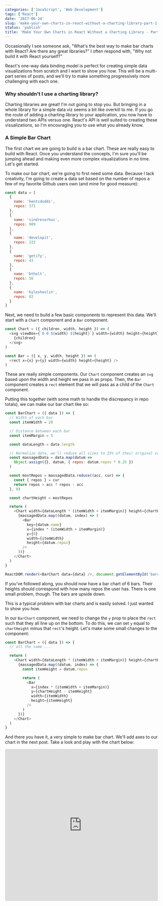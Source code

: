 ```yaml
---
categories: ['JavaScript', 'Web Development']
tags: ['React']
date: '2017-06-24'
slug: 'make-your-own-charts-in-react-without-a-charting-library-part-1'
status: 'publish'
title: 'Make Your Own Charts in React Without a Charting Library - Part 1'
---
```


Occasionally I see someone ask, "What's the best way to make bar charts with React? Are there any great libraries?" I often respond with, "Why not build it with React yourself?"

React's one-way data binding model is perfect for creating simple data visualizations from scratch and I want to show you how. This will be a multi-part series of posts, and we'll try to make something progressively more challenging with each one.

### Why shouldn't I use a charting library?

Charting libraries are great! I'm not going to stop you. But bringing in a whole library for a simple data viz seems a bit like overkill to me. If you go the route of adding a charting library to your application, you now have to understand two APIs versus one. React's API is well suited to creating these visualizations, so I'm encouraging you to use what you already know.

### A Simple Bar Chart

The first chart we are going to build is a bar chart. These are really easy to build with React. Once you understand the concepts, I'm sure you'll be jumping ahead and making even more complex visualizations in no time. Let's get started.

To make our bar chart, we're going to first need some data. Because I lack creativity, I'm going to create a data set based on the number of repos a few of my favorite Github users own (and mine for good measure):

```javascript
const data = [
  {
    name: 'kentcdodds',
    repos: 371
  },
  {
    name: 'sindresorhus',
    repos: 909
  },
  {
    name: 'developit',
    repos: 222
  },
  {
    name: 'getify',
    repos: 43
  },
  {
    name: 'btholt',
    repos: 56
  },
  {
    name: 'kyleshevlin',
    repos: 82
  }
]
```

Next, we need to build a few basic components to represent this data. We'll start with a `Chart` component and a `Bar` component.

```javascript
const Chart = ({ children, width, height }) => (
  <svg viewBox={`0 0 ${width} ${height}`} width={width} height={height}>
    {children}
  </svg>
)

const Bar = ({ x, y, width, height }) => (
  <rect x={x} y={y} width={width} height={height} />
)
```

These are really simple components. Our `Chart` component creates an `svg` based upon the width and height we pass in as props. Then, the `Bar` component creates a `rect` element that we will pass as a child of the `Chart` component.

Putting this together (with some math to handle the discrepancy in repo totals), we can make our bar chart like so:

```javascript
const BarChart = ({ data }) => {
  // Width of each bar
  const itemWidth = 20

  // Distance between each bar
  const itemMargin = 5

  const dataLength = data.length

  // Normalize data, we'll reduce all sizes to 25% of their original value
  const massagedData = data.map(datum =>
    Object.assign({}, datum, { repos: datum.repos * 0.25 })
  )

  const mostRepos = massagedData.reduce((acc, cur) => {
    const { repos } = cur
    return repos > acc ? repos : acc
  }, 0)

  const chartHeight = mostRepos

  return (
    <Chart width={dataLength * (itemWidth + itemMargin)} height={chartHeight}>
      {massagedData.map((datum, index) => (
        <Bar
          key={datum.name}
          x={index * (itemWidth + itemMargin)}
          y={0}
          width={itemWidth}
          height={datum.repos}
        />
      ))}
    </Chart>
  )
}

ReactDOM.render(<BarChart data={data} />, document.getElementById('barchart'))
```

If you've followed along, you should now have a bar chart of 6 bars. Their heights should correspond with how many repos the user has. There is one small problem, though. The bars are upside down.

This is a typical problem with bar charts and is easily solved. I just wanted to show you how.

In our `BarChart` component, we need to change the `y` prop to place the `rect` such that they all line up on the bottom. To do this, we can set `y` equal to `chartHeight` minus that `rect`'s height. Let's make some small changes to the component:

```javascript
const BarChart = ({ data }) => {
  // all the same ...

  return (
    <Chart width={dataLength * (itemWidth + itemMargin)} height={chartHeight}>
      {massagedData.map((datum, index) => {
        const itemHeight = datum.repos

        return (
          <Bar
            x={index * (itemWidth + itemMargin)}
            y={chartHeight - itemHeight}
            width={itemWidth}
            height={itemHeight}
          />
        )
      })}
    </Chart>
  )
}
```

And there you have it, a very simple to make bar chart. We'll add axes to our chart in the next post. Take a look and play with the chart below:

<iframe src="https://codesandbox.io/embed/oQGjvR6ZK" style="width:100%; height:500px; border:0; border-radius: 4px; overflow:hidden;" sandbox="allow-modals allow-forms allow-popups allow-scripts allow-same-origin"></iframe>
